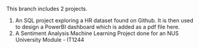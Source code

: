 This branch includes 2 projects. 
1. An SQL project exploring a HR dataset found on Github. It is then used to design a PowerBI dashboard which is added as a pdf file here. 
2. A Sentiment Analysis Machine Learning Project done for an NUS University Module - IT1244       
